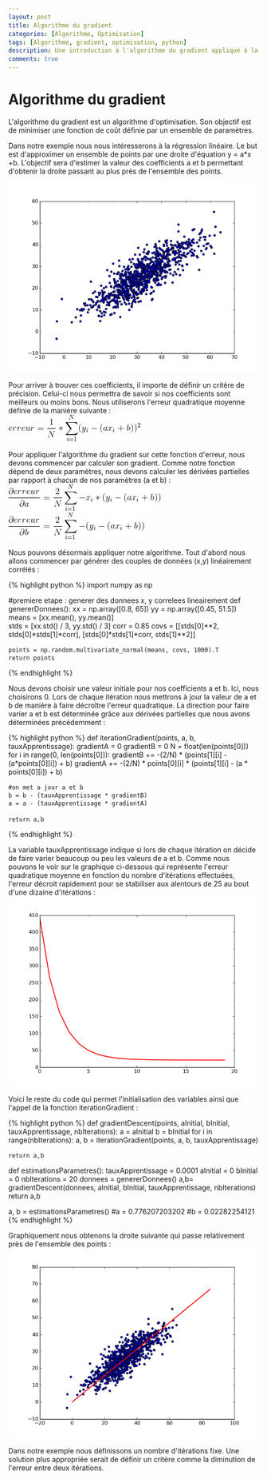 ```yaml
---
layout: post
title: Algorithme du gradient
categories: [Algorithme, Optimisation]
tags: [Algorithme, gradient, optimisation, python]
description: Une introduction à l'algorithme du gradient appliqué à la régression linéaire.
comments: true
---
```

<h1>Algorithme du gradient</h1>
L'algorithme du gradient est un algorithme d'optimisation. Son objectif est de minimiser une fonction de coût définie par un ensemble de paramètres.

Dans notre exemple nous nous intéresserons à la régression linéaire. Le but est d'approximer un ensemble de points par une droite d'équation y = a*x +b. L'objectif sera d'estimer la valeur des coefficients a et b permettant d'obtenir la droite passant au plus près de l'ensemble des points.

<img src="/assets/media/scatter_gradient1.png">

Pour arriver à trouver ces coefficients, il importe de définir un critère de précision. Celui-ci nous permettra de savoir si nos coefficients sont meilleurs ou moins bons. Nous utiliserons l'erreur quadratique moyenne définie de la manière suivante : <br/>
<img src="/assets/media/erreur_quad_moy.png">

Pour appliquer l'algorithme du gradient sur cette fonction d'erreur, nous devons commencer par calculer son gradient. Comme notre fonction dépend de deux paramètres, nous devons calculer les dérivées partielles par rapport à chacun de nos paramètres (a et b) :
<br/>
<img src="/assets/media/grad_a.png"/><br/>
<img src="/assets/media/grad_b.png"/>
<br/>

Nous pouvons désormais appliquer notre algorithme. Tout d'abord nous allons commencer par générer des couples de données (x,y) linéairement corrélés :

{% highlight python %}
import numpy as np

#premiere etape : generer des donnees x, y  correlees lineairement
def genererDonnees():
	xx = np.array([0.8, 65])
	yy = np.array([0.45, 51.5])
	means = [xx.mean(), yy.mean()]  
	stds = [xx.std() / 3, yy.std() / 3]
	corr = 0.85
	covs = [[stds[0]**2, stds[0]*stds[1]*corr], 
	        [stds[0]*stds[1]*corr, stds[1]**2]] 

	points = np.random.multivariate_normal(means, covs, 1000).T
	return points
{% endhighlight %}

Nous devons choisir une valeur initiale pour nos coefficients a et b. Ici, nous choisirons 0. Lors de chaque itération nous mettrons à jour la valeur de a et b de manière à faire décroître l'erreur quadratique. La direction pour faire varier a et b est déterminée grâce aux dérivées partielles que nous avons déterminées précédemment : 

{% highlight python %}
def iterationGradient(points, a, b, tauxApprentissage):
	gradientA = 0
	gradientB = 0
	N = float(len(points[0]))
	for i in range(0, len(points[0])):
		gradientB += -(2/N) * (points[1][i] - (a*points[0][i]) + b)
		gradientA += -(2/N) * points[0][i] * (points[1][i] - (a * points[0][i]) + b)

	#on met a jour a et b
	b = b - (tauxApprentissage * gradientB)
	a = a - (tauxApprentissage * gradientA)

	return a,b
{% endhighlight %}

La variable tauxApprentissage indique si lors de chaque itération on décide de faire varier beaucoup ou peu les valeurs de a et b. Comme nous pouvons le voir sur le graphique ci-dessous qui représente l'erreur quadratique moyenne en fonction du nombre d'itérations effectuées, l'erreur décroit rapidement pour se stabiliser aux alentours de 25 au bout d'une dizaine d'itérations : 
<br/>
<img src="/assets/media/error_nbiter_gradient.png"/>

Voici le reste du code qui permet l'initialisation des variables ainsi que l'appel de la fonction iterationGradient : 

{% highlight python %}
def gradientDescent(points, aInitial, bInitial, tauxApprentissage, nbIterations):
	a = aInitial
	b = bInitial
	for i in range(nbIterations):
		a, b = iterationGradient(points, a, b, tauxApprentissage)

	return a,b

def estimationsParametres():
	tauxApprentissage = 0.0001
	aInitial = 0
	bInitial = 0
	nbIterations = 20
	donnees = genererDonnees()
	a,b= gradientDescent(donnees, aInitial, bInitial, tauxApprentissage, nbIterations)
	return a,b

a, b = estimationsParametres()
#a = 0.776207203202
#b = 0.02282254121
{% endhighlight %}

Graphiquement nous obtenons la droite suivante qui passe relativement près de l'ensemble des points :
<img src="/assets/media/scatter_gradient2.png"/>

Dans notre exemple nous définissons un nombre d'itérations fixe. Une solution plus appropriée serait de définir un critère comme la diminution de l'erreur entre deux itérations.



